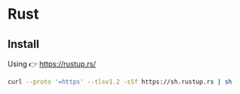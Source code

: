 # Rust

## Install

Using 👉 https://rustup.rs/

```bash
curl --proto '=https' --tlsv1.2 -sSf https://sh.rustup.rs | sh
```
